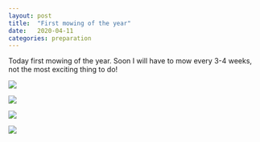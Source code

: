 ```yaml
---
layout: post
title:  "First mowing of the year"
date:   2020-04-11
categories: preparation
---
```


Today first mowing of the year. 
Soon I will have to mow every 3-4 weeks, not the most exciting thing to do!

![](/allotment/assets/2020-04-11/IMG_4872.jpg)

![](/allotment/assets/2020-04-11/IMG_4873.jpg)

![](/allotment/assets/2020-04-11/IMG_4874.jpg)

![](/allotment/assets/2020-04-11/IMG_4876.jpg)

